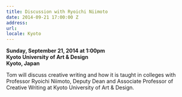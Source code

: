 ```yaml
---
title: Discussion with Ryoichi Niimoto
date: 2014-09-21 17:00:00 Z
address: 
url: 
locale: Kyoto
---
```


**Sunday, September 21, 2014 at 1:00pm**  
**Kyoto University of Art & Design**  
**Kyoto, Japan**  

Tom will discuss creative writing and how it is taught in colleges with Professor Ryoichi Niimoto, Deputy Dean and Associate Professor of Creative Writing at Kyoto University of Art & Design.
